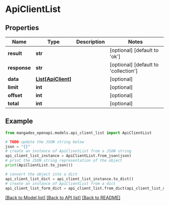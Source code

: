 # ApiClientList


## Properties

Name | Type | Description | Notes
------------ | ------------- | ------------- | -------------
**result** | **str** |  | [optional] [default to 'ok']
**response** | **str** |  | [optional] [default to 'collection']
**data** | [**List[ApiClient]**](ApiClient.md) |  | [optional] 
**limit** | **int** |  | [optional] 
**offset** | **int** |  | [optional] 
**total** | **int** |  | [optional] 

## Example

```python
from mangadex_openapi.models.api_client_list import ApiClientList

# TODO update the JSON string below
json = "{}"
# create an instance of ApiClientList from a JSON string
api_client_list_instance = ApiClientList.from_json(json)
# print the JSON string representation of the object
print(ApiClientList.to_json())

# convert the object into a dict
api_client_list_dict = api_client_list_instance.to_dict()
# create an instance of ApiClientList from a dict
api_client_list_form_dict = api_client_list.from_dict(api_client_list_dict)
```
[[Back to Model list]](../README.md#documentation-for-models) [[Back to API list]](../README.md#documentation-for-api-endpoints) [[Back to README]](../README.md)


